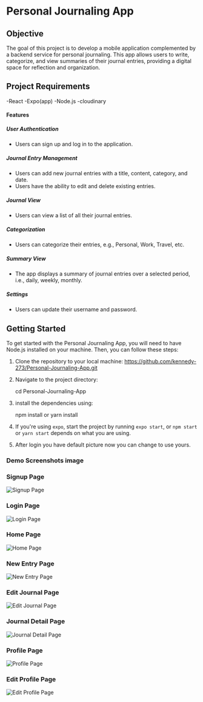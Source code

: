 # Personal Journaling App

## Objective

The goal of this project is to develop a mobile application complemented by a backend service for personal journaling. This app allows users to write, categorize, and view summaries of their journal entries, providing a digital space for reflection and organization.

## Project Requirements
-React
-Expo(app)
-Node.js
-cloudinary

#### Features

##### User Authentication

- Users can sign up and log in to the application.

##### Journal Entry Management

- Users can add new journal entries with a title, content, category, and date.
- Users have the ability to edit and delete existing entries.

##### Journal View

- Users can view a list of all their journal entries.

##### Categorization

- Users can categorize their entries, e.g., Personal, Work, Travel, etc.

##### Summary View

- The app displays a summary of journal entries over a selected period, i.e., daily, weekly, monthly.

##### Settings

- Users can update their username and password.

## Getting Started

To get started with the Personal Journaling App, you will need to have Node.js installed on your machine. Then, you can follow these steps:

1. Clone the repository to your local machine: https://github.com/kennedy-273/Personal-Journaling-App.git

2. Navigate to the project directory:

    cd Personal-Journaling-App

3. install the dependencies using:

    npm install
        or
    yarn install


4. If you're using `expo`, start the project by running `expo start`, or  `npm start ` or `yarn start` depends on what you are using.

5. After login you have default picture now you can change to use yours.

 

### Demo  Screenshots image

### Signup Page

![Signup Page](file:///home/ken/Pictures/Signup%20page.jpeg "Signup Page")

### Login Page

![Login Page](file:///home/ken/Pictures/Login.jpeg "Login Page")

### Home Page

![Home Page](file:///home/ken/Pictures/Homepage.jpeg "Home Page")

### New Entry Page

![New Entry Page](file:///home/ken/Pictures/New%20entry.jpeg "New Entry Page")

### Edit Journal Page

![Edit Journal Page](file:///home/ken/Pictures/EditPage.jpeg "Edit Journal Page")

### Journal Detail Page

![Journal Detail Page](file:///home/ken/Pictures/Journal%20Detail%20page.jpeg "Journal Detail Page")

### Profile Page

![Profile Page](file:///home/ken/Pictures/Profile%20page.jpeg "Profile Page")

### Edit Profile Page

![Edit Profile Page](file:///home/ken/Pictures/Edit%20profile%20page.jpeg "Edit Profile Page")
